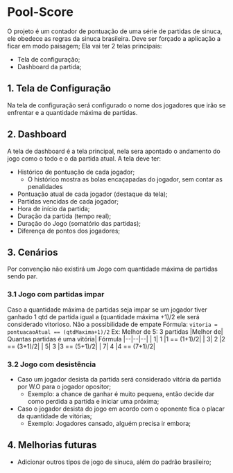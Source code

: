 # Pool-Score

O projeto é um contador de pontuação de uma série de partidas de sinuca, ele obedece as regras da sinuca brasileira. Deve ser forçado a aplicação a ficar em modo paisagem;
Ela vai ter 2 telas principais:

 - Tela de configuração;
 - Dashboard da partida;

## 1. Tela de Configuração
Na tela de configuração será configurado o nome dos jogadores que irão se enfrentar e a quantidade máxima de partidas.

## 2. Dashboard

A tela de dashboard é a tela principal, nela sera apontado o andamento do jogo como o todo e o da partida atual. A tela deve ter:
- Histórico de pontuação de cada jogador;
	- O histórico mostra as bolas encaçapadas do jogador, sem contar as penalidades
- Pontuação atual de cada jogador (destaque da tela);
- Partidas vencidas de cada jogador;
- Hora de início da partida;
- Duração da partida (tempo real);
- Duração do Jogo (somatório das partidas);
- Diferença de pontos dos jogadores;
## 3. Cenários
Por convenção não existirá um Jogo com quantidade máxima de partidas sendo par.

### 3.1 Jogo com partidas impar
Caso a quantidade máxima de partidas seja impar se um jogador tiver ganhado 1 qtd de partida igual a (quantidade máxima +1)/2 ele será considerado vitorioso. Não a possibilidade de empate
Fórmula:
``
vitoria = pontuacaoAtual == (qtdMaxima+1)/2
`` 
Ex: Melhor de 5: 3 partidas
|Melhor de|  Quantas partidas é uma vitória| Fórmula
|--|--|--|
|  1| 1 |1 == (1+1)/2|
|  3| 2 |2 == (3+1)/2|
|  5| 3 |3 == (5+1)/2|
|  7| 4 |4 == (7+1)/2|

### 3.2 Jogo com desistência
- Caso um jogador desista da partida será considerado vitória da partida por W.O para o jogador opositor;
	- Exemplo: a chance de ganhar é muito pequena, então decide dar como perdida a partida e iniciar uma próxima;
- Caso o jogador desista do jogo em acordo com o oponente fica o placar da quantidade de vitórias;
	- Exemplo: Jogadores cansado, alguém precisa ir embora;

## 4. Melhorias futuras
- Adicionar outros tipos de jogo de sinuca, além do padrão brasileiro; 
